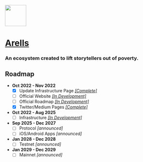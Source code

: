 <img src="https://github.com/Ecare-Exchange/Arells/blob/main/Art/General/Arells-Icon.png" width="70px"> 

# [Arells](https://arells.com)
### An ecosystem created to lift storytellers out of poverty.

## Roadmap 

- **Oct 2022 - Nov 2022**
  - [X] Update Infrastructure Page *[[Complete]](https://ecare.exchange)*
  - [ ] Official Website *[[In Development]](https://ecare.exchange/arells)*
  - [ ] Official Roadmap *[[In Development]](https://ecare.exchange/arells-roadmap)*
  - [X] Twitter/Medium Pages *[[Complete]](https://twitter.com/arellsofficial)*

- **Oct 2022 - Aug 2025**
   - [ ] Infrastructure *[[In Development]](https://github.com/Ecare-Exchange/infrastructure)*

- **Sep 2025 - Dec 2027**
  - [ ] Protocol *[announced]*
  - [ ] iOS/Android Apps *[announced]*

- **Jan 2028 - Dec 2028**
  - [ ] Testnet *[announced]*

- **Jan 2029 - Dec 2029**
  - [ ] Mainnet *[announced]*
